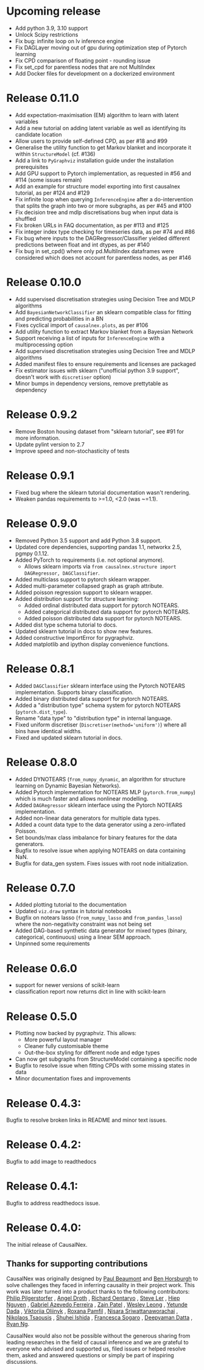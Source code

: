 # Upcoming release

* Add python 3.9, 3.10 support
* Unlock Scipy restrictions
* Fix bug: infinite loop on lv inference engine
* Fix DAGLayer moving out of gpu during optimization step of Pytorch learning
* Fix CPD comparison of floating point - rounding issue
* Fix set_cpd for parentless nodes that are not MultiIndex
* Add Docker files for development on a dockerized environment  

# Release 0.11.0
* Add expectation-maximisation (EM) algorithm to learn with latent variables
* Add a new tutorial on adding latent variable as well as identifying its candidate location
* Allow users to provide self-defined CPD, as per #18 and #99
* Generalise the utility function to get Markov blanket and incorporate it within `StructureModel` (cf. #136)
* Add a link to `PyGraphviz` installation guide under the installation prerequisites
* Add GPU support to Pytorch implementation, as requested in #56 and #114 (some issues remain)
* Add an example for structure model exporting into first causalnex tutorial, as per #124 and #129
* Fix infinite loop when querying `InferenceEngine` after a do-intervention that splits
  the graph into two or more subgraphs, as per #45 and #100
* Fix decision tree and mdlp discretisations bug when input data is shuffled
* Fix broken URLs in FAQ documentation, as per #113 and #125
* Fix integer index type checking for timeseries data, as per #74 and #86
* Fix bug where inputs to the DAGRegressor/Classifier yielded different predictions between float and int dtypes, as per #140
* Fix bug in set_cpd() where only pd.MultiIndex dataframes were considered which does not account for parentless nodes, as per #146

# Release 0.10.0
* Add supervised discretisation strategies using Decision Tree and MDLP algorithms
* Add `BayesianNetworkClassifier` an sklearn compatible class for fitting and predicting probabilities in a BN
* Fixes cyclical import of `causalnex.plots`, as per #106
* Add utility function to extract Markov blanket from a Bayesian Network
* Support receiving a list of inputs for `InferenceEngine` with a multiprocessing option
* Add supervised discretisation strategies using Decision Tree and MDLP algorithms
* Added manifest files to ensure requirements and licenses are packaged
* Fix estimator issues with sklearn ("unofficial python 3.9 support", doesn't work with `discretiser` option)
* Minor bumps in dependency versions, remove prettytable as dependency

# Release 0.9.2
* Remove Boston housing dataset from "sklearn tutorial", see #91 for more information.
* Update pylint version to 2.7
* Improve speed and non-stochasticity of tests

# Release 0.9.1
* Fixed bug where the sklearn tutorial documentation wasn't rendering.
* Weaken pandas requirements to >=1.0, <2.0 (was ~=1.1).

# Release 0.9.0
* Removed Python 3.5 support and add Python 3.8 support.
* Updated core dependencies, supporting pandas 1.1, networkx 2.5, pgmpy 0.1.12.
* Added PyTorch to requirements (i.e. not optional anymore).
  * Allows sklearn imports via `from causalnex.structure import DAGRegressor, DAGClassifier`.
* Added multiclass support to pytorch sklearn wrapper.
* Added multi-parameter collapsed graph as graph attribute.
* Added poisson regression support to sklearn wrapper.
* Added distribution support for structure learning:
  * Added ordinal distributed data support for pytorch NOTEARS.
  * Added categorical distributed data support for pytorch NOTEARS.
  * Added poisson distributed data support for pytorch NOTEARS.
* Added dist type schema tutorial to docs.
* Updated sklearn tutorial in docs to show new features.
* Added constructive ImportError for pygraphviz.
* Added matplotlib and ipython display convenience functions.

# Release 0.8.1

* Added `DAGClassifier` sklearn interface using the Pytorch NOTEARS implementation. Supports binary classification.
* Added binary distributed data support for pytorch NOTEARS.
* Added a "distribution type" schema system for pytorch NOTEARS (`pytorch.dist_type`).
* Rename "data type" to "distribution type" in internal language.
* Fixed uniform discretiser (`Discretiser(method='uniform')`) where all bins have identical widths.
* Fixed and updated sklearn tutorial in docs.

# Release 0.8.0

* Added DYNOTEARS (`from_numpy_dynamic`, an algorithm for structure learning on Dynamic Bayesian Networks).
* Added Pytorch implementation for NOTEARS MLP (`pytorch.from_numpy`) which is much faster and allows nonlinear modelling.
* Added `DAGRegressor` sklearn interface using the Pytorch NOTEARS implementation.
* Added non-linear data generators for multiple data types.
* Added a count data type to the data generator using a zero-inflated Poisson.
* Set bounds/max class imbalance for binary features for the data generators.
* Bugfix to resolve issue when applying NOTEARS on data containing NaN.
* Bugfix for data_gen system. Fixes issues with root node initialization.

# Release 0.7.0

* Added plotting tutorial to the documentation
* Updated `viz.draw` syntax in tutorial notebooks
* Bugfix on notears lasso (`from_numpy_lasso` and `from_pandas_lasso`) where the non-negativity constraint was not being set
* Added DAG-based synthetic data generator for mixed types (binary, categorical, continuous) using a linear SEM approach.
* Unpinned some requirements

# Release 0.6.0

* support for newer versions of scikit-learn
* classification report now returns dict in line with scikit-learn

# Release 0.5.0

* Plotting now backed by pygraphviz. This allows:
   * More powerful layout manager
   * Cleaner fully customisable theme
   * Out-the-box styling for different node and edge types
* Can now get subgraphs from StructureModel containing a specific node
* Bugfix to resolve issue when fitting CPDs with some missing states in data
* Minor documentation fixes and improvements

# Release 0.4.3:

Bugfix to resolve broken links in README and minor text issues.

# Release 0.4.2:

Bugfix to add image to readthedocs

# Release 0.4.1:

Bugfix to address readthedocs issue.

# Release 0.4.0:

The initial release of CausalNex.

## Thanks for supporting contributions

CausalNex was originally designed by [Paul Beaumont](https://www.linkedin.com/in/pbeaumont/) and
[Ben Horsburgh](https://www.linkedin.com/in/benhorsburgh/) to solve challenges they faced in
inferring causality in their project work.
This work was later turned into a product thanks to the following contributors:
[Philip Pilgerstorfer](https://uk.linkedin.com/in/philippilgerstorfer)
, [Angel Droth](https://www.linkedin.com/in/angeldroth/)
, [Richard Oentaryo](https://www.linkedin.com/in/oentaryo/)
, [Steve Ler](https://www.linkedin.com/in/song-lim-steve-ler-380366106/)
, [Hiep Nguyen](https://vn.linkedin.com/in/hiep-nguyen-87b772105)
, [Gabriel Azevedo Ferreira](https://sg.linkedin.com/in/gabriel-azevedo-ferreira-82415810b)
, [Zain Patel](https://www.linkedin.com/in/zain-patel/)
, [Wesley Leong](https://www.linkedin.com/in/wesleyleong/)
, [Yetunde Dada](https://github.com/yetudada)
, [Viktoriia Oliinyk](https://www.linkedin.com/in/victoria-oleynik/)
, [Roxana Pamfil](https://www.linkedin.com/in/roxana-pamfil-1192053b/)
, [Nisara Sriwattanaworachai](https://www.linkedin.com/in/nisara-sriwattanaworachai-795b357/)
, [Nikolaos Tsaousis](https://www.linkedin.com/in/ntsaousis/)
, [Shuhei Ishida](https://www.linkedin.com/in/shuhei-i/)
, [Francesca Sogaro](https://www.linkedin.com/in/francesca-sogaro/)
, [Deepyaman Datta](https://www.linkedin.com/in/deepyaman/)
, [Ryan Ng](https://www.linkedin.com/in/ryannsj/).

CausalNex would also not be possible without the generous sharing from leading researches in the field of causal inference
and we are grateful to everyone who advised and supported us, filed issues or helped resolve them, asked and answered
questions or simply be part of inspiring discussions.
